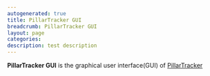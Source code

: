 ```yaml
---
autogenerated: true
title: PillarTracker GUI
breadcrumb: PillarTracker GUI
layout: page
categories: 
description: test description
---
```


**PillarTracker GUI** is the graphical user interface(GUI) of [PillarTracker](https://imagej.net/PillarTracker)
